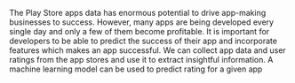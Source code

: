 The Play Store apps data has enormous potential to drive app-making businesses to success. However, many apps are being developed every single day and only a few of them become profitable. It is important for developers to be able to predict the success of their app and incorporate features which makes an app successful. We can collect app data and user ratings from the app stores and use it to extract insightful information. A machine learning model can be used to predict rating for a given app

